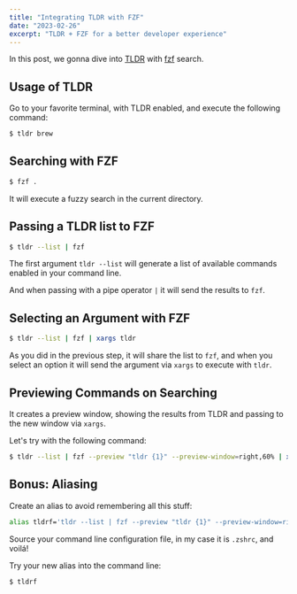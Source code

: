 ```yaml
---
title: "Integrating TLDR with FZF"
date: "2023-02-26"
excerpt: "TLDR + FZF for a better developer experience"
---
```


In this post, we gonna dive into [TLDR](https://formulae.brew.sh/formula/tldr) with [fzf](https://formulae.brew.sh/formula/fzf) search.

## Usage of TLDR

Go to your favorite terminal, with TLDR enabled, and execute the following command:

```bash
$ tldr brew
```

## Searching with FZF

```bash
$ fzf .
```

It will execute a fuzzy search in the current directory.

## Passing a TLDR list to FZF

```bash
$ tldr --list | fzf
```

The first argument `tldr --list` will generate a list of available commands enabled in your command line.

And when passing with a pipe operator `|` it will send the results to `fzf`.

## Selecting an Argument with FZF

```bash
$ tldr --list | fzf | xargs tldr
```

As you did in the previous step, it will share the list to `fzf`, and when you select an option it will send the argument via `xargs` to execute with `tldr`.

## Previewing Commands on Searching

It creates a preview window, showing the results from TLDR and passing to the new window via `xargs`.

Let's try with the following command:

```bash
$ tldr --list | fzf --preview "tldr {1}" --preview-window=right,60% | xargs tldr
```

## Bonus: Aliasing

Create an alias to avoid remembering all this stuff:

```bash
alias tldrf='tldr --list | fzf --preview "tldr {1}" --preview-window=right,60% | xargs tldr'
```

Source your command line configuration file, in my case it is `.zshrc`, and voilá!

Try your new alias into the command line:

```bash
$ tldrf
```
